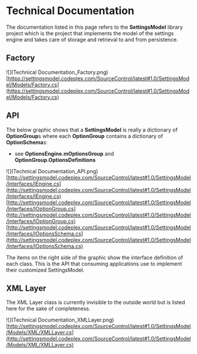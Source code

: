 # Technical Documentation

The documentation listed in this page refers to the **SettingsModel** library project which is the project that implements the model of the settings engine and takes care of storage and retrieval to and from persistence.

## Factory
![](Technical Documentation_Factory.png)
[https://settingsmodel.codeplex.com/SourceControl/latest#1.0/SettingsModel/Models/Factory.cs](https://settingsmodel.codeplex.com/SourceControl/latest#1.0/SettingsModel/Models/Factory.cs) 

## API

The below graphic shows that a **SettingsModel** is really a dictionary of **OptionGroup**s where each **OptionGroup** contains a dictionary of **OptionSchema**s:

* see **OptionsEngine.mOptionsGroup** and **OptionGroup.OptionsDefinitions**

![](Technical Documentation_API.png)
[http://settingsmodel.codeplex.com/SourceControl/latest#1.0/SettingsModel/Interfaces/IEngine.cs](http://settingsmodel.codeplex.com/SourceControl/latest#1.0/SettingsModel/Interfaces/IEngine.cs)
[http://settingsmodel.codeplex.com/SourceControl/latest#1.0/SettingsModel/Interfaces/IOptionGroup.cs](http://settingsmodel.codeplex.com/SourceControl/latest#1.0/SettingsModel/Interfaces/IOptionGroup.cs)
[http://settingsmodel.codeplex.com/SourceControl/latest#1.0/SettingsModel/Interfaces/IOptionsSchema.cs](http://settingsmodel.codeplex.com/SourceControl/latest#1.0/SettingsModel/Interfaces/IOptionsSchema.cs)

The items on the right side of the graphic show the interface definition of each class. This is the API that consuming applications use to implement their customized SettingsModel. 

## XML Layer

The XML Layer class is currently invisible to the outside world but is listed here for the sake of completeness.

![](Technical Documentation_XMLLayer.png)
[http://settingsmodel.codeplex.com/SourceControl/latest#1.0/SettingsModel/Models/XML/XMLLayer.cs](http://settingsmodel.codeplex.com/SourceControl/latest#1.0/SettingsModel/Models/XML/XMLLayer.cs)
